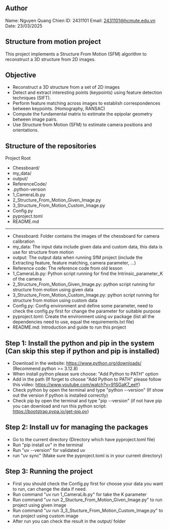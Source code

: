 ## Author
Name: Nguyen Quang Chien
ID: 2431101
Email: 2431101@hcmute.edu.vn
Date: 23/03/2025

## Structure from motion project
This project implements a Structure From Motion (SFM) algorithm to reconstruct a 3D structure from 2D images.

## Objective
+ Reconstruct a 3D structure from a set of 2D images
+ Detect and extract interesting points (keypoints) using feature detection techniques (SIFT).
+ Perform feature matching across images to establish correspondences between keypoints. (Homography, RANSAC)
+ Compute the fundamental matrix to estimate the epipolar geometry between image pairs.
+ Use Structure from Motion (SFM) to estimate camera positions and orientations.

## Structure of the repositories
Project Root 
+ Chessboard/
+ my_data/
+ output/
+ ReferenceCode/
+ .python-version
+ 1_CameraLib.py
+ 2_Structure_From_Motion_Given_Image.py
+ 3_Structure_From_Motion_Custom_Image.py
+ Config.py
+ pyproject.toml
+ README.md
---
+ Chessboard: Folder contains the images of the chessboard for camera calibration
+ my_data: The input data include given data and custom data, this data is use for structure from motion
+ output: The output data when running SfM project (include the Extracting feature, feature matching, camera parameter, ...)
+ Reference code: The reference code from old lesson 
+ 1_CameraLib.py: Python script running for find the Intrinsic_parameter_K of the camera
+ 2_Structure_From_Motion_Given_Image.py: python script running for structure from motion using given data
+ 3_Structure_From_Motion_Custom_Image.py: python script running for structure from motion using custom data
+ Config.py: Config environment and define some parameter, need to check the config.py first for change the parameter for suitable purpose
+ pyproject.toml: Create the environment using uv package (list all the dependencies need to use, equal the requirements.txt file)
+ README.md: Introduction and guide to run this project

## Step 1: Install the python and pip in the system (Can skip this step if python and pip is installed)
+ Download in the website: <https://www.python.org/downloads/> (Recommend python >= 3.12.8)
+ When install python please sure choose: "Add Python to PATH" option
+ Add in the path (If forget to choose "Add Python to PATH" please follow this video: <https://www.youtube.com/watch?v=91SGaK7_eeY>)
+ Check python by open the terminal and type "python --version" (If show out the version if python is installed correctly)
+ Check pip by open the terminal and type "pip --version" (if not have pip you can download and run this python script: <https://bootstrap.pypa.io/get-pip.py>)

## Step 2: Install uv for managing the packages
+ Go to the current directory (Directory which have pyproject.toml file)
+ Run "pip install uv" in the terminal
+ Run "uv --version" for validated uv
+ run "uv sync" (Make sure the pyproject.toml is in your current directory)

## Step 3: Running the project
+ First you should check the Config.py first for choose your data you want to run, can change the data if need.
+ Run command "uv run 1_CameraLib.py" for take the K parameter
+ Run command "uv run 2_Stucture_From_Motion_Given_Image.py" to run project using given image
+ Run command "uv run 3_3_Stucture_From_Motion_Custom_Image.py" to run project using custom image
+ After run you can check the result in the output/ folder


